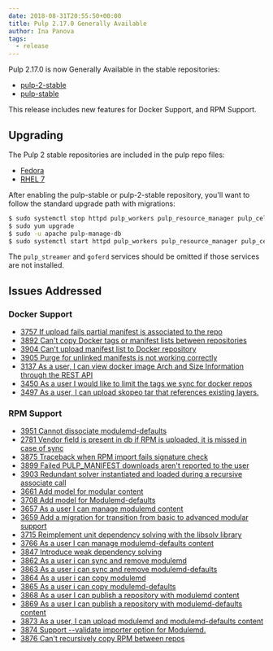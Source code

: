 ```yaml
---
date: 2018-08-31T20:55:50+00:00
title: Pulp 2.17.0 Generally Available
author: Ina Panova
tags:
  - release
---
```

<!-- more -->
Pulp 2.17.0 is now Generally Available in the stable repositories:

* [pulp-2-stable](https://repos.fedorapeople.org/pulp/pulp/stable/2/)
* [pulp-stable](https://repos.fedorapeople.org/pulp/pulp/stable/latest/)

This release includes new features for Docker Support, and RPM Support.

## Upgrading

The Pulp 2 stable repositories are included in the pulp repo files:

- [Fedora](https://repos.fedorapeople.org/repos/pulp/pulp/fedora-pulp.repo)
- [RHEL 7](https://repos.fedorapeople.org/repos/pulp/pulp/rhel-pulp.repo)

After enabling the pulp-stable or pulp-2-stable repository, you'll want to
follow the standard upgrade path with migrations:

```sh
$ sudo systemctl stop httpd pulp_workers pulp_resource_manager pulp_celerybeat pulp_streamer goferd
$ sudo yum upgrade
$ sudo -u apache pulp-manage-db
$ sudo systemctl start httpd pulp_workers pulp_resource_manager pulp_celerybeat pulp_streamer goferd
```

The `pulp_streamer` and `goferd` services should be omitted if those services are not installed.


## Issues Addressed

### Docker Support
- [3757	If upload fails partial manifest is associated to the repo](https://pulp.plan.io/issues/3757)
- [3892	Can't copy Docker tags or manifest lists between repositories](https://pulp.plan.io/issues/3892)
- [3904	Can't upload manifest list to Docker repository](https://pulp.plan.io/issues/3904)
- [3905	Purge for unlinked manifests is not working correctly](https://pulp.plan.io/issues/3905)
- [3137	As a user, I can view docker image Arch and Size Information through the REST API](https://pulp.plan.io/issues/3137)
- [3450	As a user I would like to limit the tags we sync for docker repos](https://pulp.plan.io/issues/3450)
- [3497	As a user, I can upload skopeo tar that references existing layers.](https://pulp.plan.io/issues/3497)

### RPM Support
- [3951	Cannot dissociate modulemd-defaults](https://pulp.plan.io/issues/3951)
- [2781	Vendor field is present in db if RPM is uploaded, it is missed in case of sync](https://pulp.plan.io/issues/2781)
- [3875	Traceback when RPM import fails signature check](https://pulp.plan.io/issues/3875)
- [3899	Failed PULP_MANIFEST downloads aren't reported to the user](https://pulp.plan.io/issues/3899)
- [3903	Redundant solver instantiated and loaded during a recursive associate call](https://pulp.plan.io/issues/3903)
- [3661	Add model for modular content](https://pulp.plan.io/issues/3661)
- [3708	Add model for Modulemd-defaults](https://pulp.plan.io/issues/3708)
- [3657	As a user I can manage modulemd content](https://pulp.plan.io/issues/3657)
- [3659	Add a migration for transition from basic to advanced modular support](https://pulp.plan.io/issues/3659)
- [3715	Reimplement unit dependency solving with the libsolv library](https://pulp.plan.io/issues/3715)
- [3766	As a user I can manage modulemd-defaults content](https://pulp.plan.io/issues/3766)
- [3847	Introduce weak dependency solving](https://pulp.plan.io/issues/3847)
- [3862	As a user i can sync and remove modulemd](https://pulp.plan.io/issues/3862)
- [3863	As a user i can sync and remove modulemd-defaults](https://pulp.plan.io/issues/3863)
- [3864	As a user i can copy modulemd](https://pulp.plan.io/issues/3864)
- [3865	As a user i can copy modulemd-defaults](https://pulp.plan.io/issues/3865)
- [3868	As a user I can publish a repository with modulemd content](https://pulp.plan.io/issues/3868)
- [3869	As a user I can publish a repository with modulemd-defaults content](https://pulp.plan.io/issues/3869)
- [3873	As a user, I can upload modulemd and modulemd-defaults content](https://pulp.plan.io/issues/3873)
- [3874	Support --validate importer option for Modulemd.](https://pulp.plan.io/issues/3874)
- [3876	Can't recursively copy RPM between repos](https://pulp.plan.io/issues/3876)
